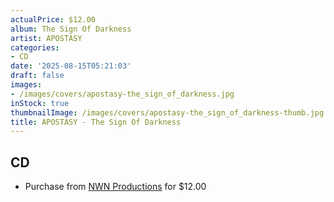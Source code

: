 ```yaml
---
actualPrice: $12.00
album: The Sign Of Darkness
artist: APOSTASY
categories:
- CD
date: '2025-08-15T05:21:03'
draft: false
images:
- /images/covers/apostasy-the_sign_of_darkness.jpg
inStock: true
thumbnailImage: /images/covers/apostasy-the_sign_of_darkness-thumb.jpg
title: APOSTASY - The Sign Of Darkness
---
```


## CD
* Purchase from [NWN Productions](http://shop.nwnprod.com/index.php?route=product/product&path=93&product_id=54328&sort=pd.name&order=ASC) for $12.00
